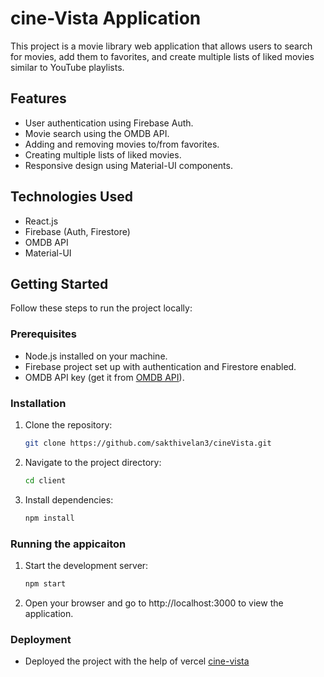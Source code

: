 # cine-Vista Application

This project is a movie library web application that allows users to search for movies, add them to favorites, and create multiple lists of liked movies similar to YouTube playlists.

## Features

- User authentication using Firebase Auth.
- Movie search using the OMDB API.
- Adding and removing movies to/from favorites.
- Creating multiple lists of liked movies.
- Responsive design using Material-UI components.

## Technologies Used

- React.js
- Firebase (Auth, Firestore)
- OMDB API
- Material-UI

## Getting Started

Follow these steps to run the project locally:

### Prerequisites

- Node.js installed on your machine.
- Firebase project set up with authentication and Firestore enabled.
- OMDB API key (get it from [OMDB API](http://www.omdbapi.com/)).

### Installation

1. Clone the repository:

   ```bash
   git clone https://github.com/sakthivelan3/cineVista.git

2. Navigate to the project directory:

    ```bash
    cd client

3. Install dependencies: 
    ```bash
    npm install

### Running the appicaiton

1. Start the development server:
    ```bash
    npm start

2. Open your browser and go to http://localhost:3000 to view the application.


### Deployment

- Deployed the project with the help of vercel [cine-vista](https://cine-vista.vercel.app/)